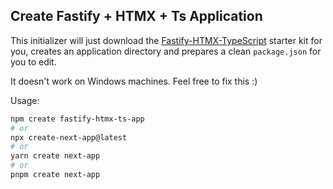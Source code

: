 ## Create Fastify + HTMX + Ts Application

This initializer will just download the [Fastify-HTMX-TypeScript](https://github.com/claudioc/fastify-htmx-ts-starter-kit) starter kit for you, creates an application directory and prepares a clean `package.json` for you to edit.

It doesn't work on Windows machines. Feel free to fix this :)

Usage:

```sh
npm create fastify-htmx-ts-app
# or
npx create-next-app@latest
# or
yarn create next-app
# or
pnpm create next-app
```
